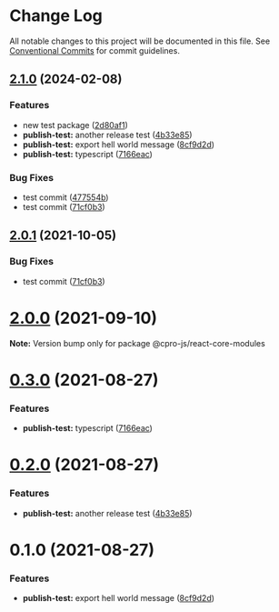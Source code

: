 # Change Log

All notable changes to this project will be documented in this file.
See [Conventional Commits](https://conventionalcommits.org) for commit guidelines.

## [2.1.0](https://github.com/cpro-js/workspace-test/compare/react-core-modules-v2.0.1...react-core-modules-v2.1.0) (2024-02-08)


### Features

* new test package ([2d80af1](https://github.com/cpro-js/workspace-test/commit/2d80af141d5122fb2e18581af4523aced2255af1))
* **publish-test:** another release test ([4b33e85](https://github.com/cpro-js/workspace-test/commit/4b33e858c0bebf905703823fa8bcb514459c31e1))
* **publish-test:** export hell world message ([8cf9d2d](https://github.com/cpro-js/workspace-test/commit/8cf9d2dcbbf08b6721ae8c946542009a1bad323f))
* **publish-test:** typescript ([7166eac](https://github.com/cpro-js/workspace-test/commit/7166eaccc705a9db181cefa5fb618bb3fbe966b1))


### Bug Fixes

* test commit ([477554b](https://github.com/cpro-js/workspace-test/commit/477554bcb4dbbe252f7637be858844c3b841457d))
* test commit ([71cf0b3](https://github.com/cpro-js/workspace-test/commit/71cf0b373177ef215ff40b826357dbd8838ec301))

## [2.0.1](https://github.com/cpro-js/workspace-test/compare/v2.0.0...v2.0.1) (2021-10-05)

### Bug Fixes

- test commit ([71cf0b3](https://github.com/cpro-js/workspace-test/commit/71cf0b373177ef215ff40b826357dbd8838ec301))

# [2.0.0](https://github.com/cpro-js/workspace-test/compare/v0.3.0...v2.0.0) (2021-09-10)

**Note:** Version bump only for package @cpro-js/react-core-modules

# [0.3.0](https://github.com/cpro-js/workspace-test/compare/v0.2.0...v0.3.0) (2021-08-27)

### Features

- **publish-test:** typescript ([7166eac](https://github.com/cpro-js/workspace-test/commit/7166eaccc705a9db181cefa5fb618bb3fbe966b1))

# [0.2.0](https://github.com/cpro-js/workspace-test/compare/v0.1.0...v0.2.0) (2021-08-27)

### Features

- **publish-test:** another release test ([4b33e85](https://github.com/cpro-js/workspace-test/commit/4b33e858c0bebf905703823fa8bcb514459c31e1))

# 0.1.0 (2021-08-27)

### Features

- **publish-test:** export hell world message ([8cf9d2d](https://github.com/cpro-js/workspace-test/commit/8cf9d2dcbbf08b6721ae8c946542009a1bad323f))
